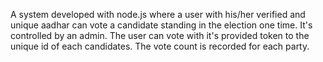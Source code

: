 A system developed with node.js where a user with his/her verified and unique aadhar can vote a candidate standing in the election one time. It's controlled by an admin. The user can vote with it's provided token to the unique id of each candidates. The vote count is recorded for each party.
